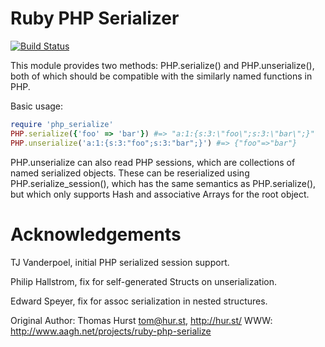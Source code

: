 Ruby PHP Serializer
===================

[![Build Status](https://travis-ci.org/keichan34/php-serialize.png)](https://travis-ci.org/keichan34/php-serialize)

This module provides two methods: PHP.serialize() and PHP.unserialize(), both
of which should be compatible with the similarly named functions in PHP.

Basic usage:

```ruby
require 'php_serialize'
PHP.serialize({'foo' => 'bar'}) #=> "a:1:{s:3:\"foo\";s:3:\"bar\";}"
PHP.unserialize('a:1:{s:3:"foo";s:3:"bar";}') #=> {"foo"=>"bar"}
```

PHP.unserialize can also read PHP sessions, which are collections of named
serialized objects.  These can be reserialized using PHP.serialize_session(),
which has the same semantics as PHP.serialize(), but which only supports
Hash and associative Arrays for the root object.


Acknowledgements
================

TJ Vanderpoel, initial PHP serialized session support.

Philip Hallstrom, fix for self-generated Structs on unserialization.

Edward Speyer, fix for assoc serialization in nested structures.



Original Author: Thomas Hurst <tom@hur.st>, http://hur.st/
WWW: http://www.aagh.net/projects/ruby-php-serialize
